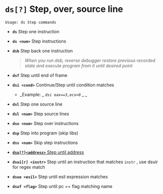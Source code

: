<!-- TITLE: ds -->

#  **`ds[?]`** Step, over, source line


```text
Usage: ds Step commands
```


- **`ds`** Step one instruction
- **`ds <num>`** Step <num> instructions
- **`dsb`** Step back one instruction
  > _When you run dsb, reverse debugger restore previous recorded state and execute program from it until desired point_
- **`dsf`** Step until end of frame
- **`dsi <cond>`** Continue/Step until condition matches
  - _Example: _ _`dsi eax==3,ecx>0`_ _ _
- **`dsl`** Step one source line
- **`dsl <num>`** Step <num> source lines
- **`dso <num>`** Step over <num> instructions
- **`dsp`** Step into program (skip libs)
- **`dss <num>`** Skip <num> step instructions

- [ **`dsu[?]<address>`** Step until address](/options/d/ds/dsu)

- **`dsui[r] <instr>`** Step until an instruction that matches `instr` , use dsuir for regex match
- **`dsue <esil>`** Step until esil expression matches
- **`dsuf <flag>`** Step until pc == flag matching name